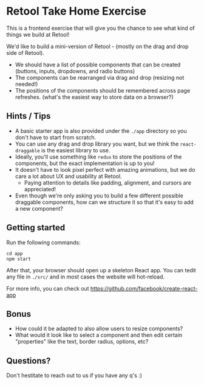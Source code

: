 # Retool Take Home Exercise

This is a frontend exercise that will give you the chance to see what kind of things we build at Retool!

We'd like to build a mini-version of Retool - (mostly on the drag and drop side of Retool).
  * We should have a list of possible components that can be created (buttons, inputs, dropdowns, and radio buttons)
  * The components can be rearranged via drag and drop (resizing not needed!)
  * The positions of the components should be remembered across page refreshes. (what's the easiest way to store data on a browser?)

## Hints / Tips

 * A basic starter app is also provided under the `./app` directory so you don't have to start from scratch.
 * You can use any drag and drop library you want, but we think the `react-draggable` is the easiest library to use.
 * Ideally, you'll use something like `redux` to store the positions of the components, but the exact implementation is up to you!
 * It doesn't have to look pixel perfect with amazing animations, but we do care a lot about UX and usability at Retool.
    * Paying attention to details like padding, alignment, and cursors are appreciated!
 * Even though we're only asking you to build a few different possible draggable components, how can we structure it so that it's easy to add a new component?

## Getting started

Run the following commands:

```
cd app
npm start
```

After that, your browser should open up a skeleton React app. You can tedit any file in `./src/` and in *most* cases the website will hot-reload.

For more info, you can check out https://github.com/facebook/create-react-app

## Bonus

* How could it be adapted to also allow users to resize components?
* What would it look like to select a component and then edit certain "properties" like the text, border radius, options, etc?

## Questions?

Don't hestitate to reach out to us if you have any q's :)

